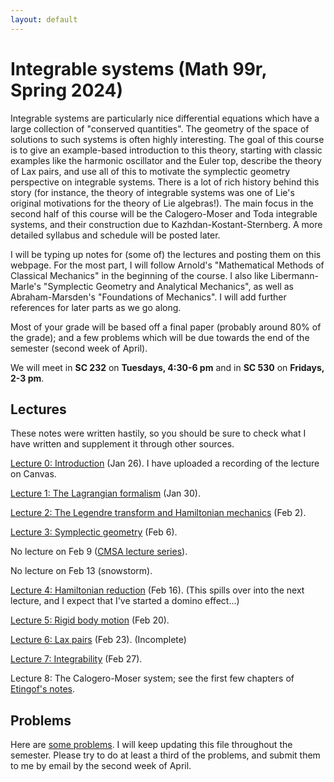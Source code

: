 ```yaml
---
layout: default
---
```

<script type="text/javascript" async=""
src="https://www.google-analytics.com/analytics.js"></script>
<script async=""
src="https://www.googletagmanager.com/gtag/js?id=UA-109004213-1"></script>
<script>
  window.dataLayer = window.dataLayer || [];
    function gtag(){dataLayer.push(arguments);}
      gtag('js', new Date());

        gtag('config', 'UA-109004213-1');
</script>
<script type="text/javascript"
src="https://cdn.mathjax.org/mathjax/latest/MathJax.js?config=TeX-AMS-MML_HTMLorMML">
</script>


<h1>Integrable systems (Math 99r, Spring 2024)</h1>

Integrable systems are particularly nice differential equations which have a
large collection of "conserved quantities". The geometry of the space of
solutions to such systems is often highly interesting. The goal of this course
is to give an example-based introduction to this theory, starting with classic
examples like the harmonic oscillator and the Euler top, describe the theory of
Lax pairs, and use all of this to motivate the symplectic geometry perspective
on integrable systems. There is a lot of rich history behind this story (for
instance, the theory of integrable systems was one of Lie's original motivations
for the theory of Lie algebras!).
The main focus in the second half of this course will be the Calogero-Moser and
Toda integrable systems, and their construction due to
Kazhdan-Kostant-Sternberg. A more detailed syllabus and schedule will be posted
later. 

I will be typing up notes for (some of) the lectures and posting them on
this webpage. For the most part, I will follow Arnold's "Mathematical Methods of
Classical Mechanics" in the beginning of the course. I also like
Libermann-Marle's "Symplectic Geometry and Analytical Mechanics", as well as
Abraham-Marsden's "Foundations of Mechanics".
I will add further references for later parts as we go along.

Most of your grade will be based off a final paper (probably around 80% of the
grade); and a few problems which will be due towards the end of the semester
(second week of April).

We will meet in <b>SC 232</b> on <b>Tuesdays, 4:30-6 pm</b> and in <b> SC
530</b> on <b>Fridays, 2-3 pm</b>.

<h2>Lectures</h2>

These notes were written hastily, so you should be sure to check what I have
written and supplement it through other sources.

<a href = "/files/math-99/lec0-math-99.pdf">Lecture 0: Introduction</a> (Jan
26). I have uploaded a recording of the lecture on Canvas.

<a href = "/files/math-99/lec1-math-99.pdf">Lecture 1: The Lagrangian
formalism</a> (Jan 30).

<a href = "/files/math-99/lec2-math-99.pdf">Lecture 2: The Legendre transform
and Hamiltonian mechanics</a> (Feb 2).

<a href = "/files/math-99/lec3-math-99.pdf">Lecture 3: Symplectic geometry</a>
(Feb 6).

No lecture on Feb 9 (<a href =
"https://cmsa.fas.harvard.edu/events-archive/category/aqft-lecture-series/">CMSA
lecture series</a>).

No lecture on Feb 13 (snowstorm).

<a href = "/files/math-99/lec4-math-99.pdf">Lecture 4: Hamiltonian reduction</a>
(Feb 16). (This spills over into the next lecture, and I expect that I've
started a domino effect...)

<a href = "/files/math-99/lec5-math-99.pdf">Lecture 5: Rigid body motion</a>
(Feb 20).

<a href = "/files/math-99/lec6-math-99.pdf">Lecture 6: Lax pairs</a> (Feb 23).
(Incomplete)

<a href = "/files/math-99/lec7-math-99.pdf">Lecture 7: Integrability</a>
(Feb 27).

Lecture 8: The Calogero-Moser system; see the first few chapters of <a href = "https://arxiv.org/abs/math/0606233">Etingof's notes</a>.

<h2>Problems</h2>

Here are <a href = "/files/math-99/psets-math-99.pdf">some problems</a>. I will
keep updating this file throughout the semester. Please try to do at least a
third of the problems, and submit them to me by email by the second week of
April.
